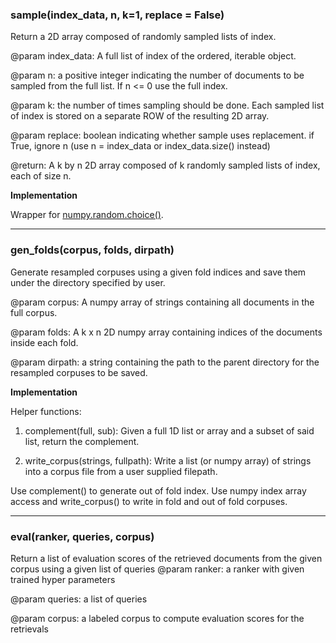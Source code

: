 ### sample(index_data, n, k=1, replace = False)

Return a 2D array composed of randomly sampled lists of index.

@param index_data: A full list of index of the ordered, iterable object.

@param n: a positive integer indicating the number of documents to be sampled from the full list. If n <= 0 use the full index.

@param k: the number of times sampling should be done. Each sampled list of index is stored on a separate ROW of
the resulting 2D array.

@param replace: boolean indicating whether sample uses replacement. if True, ignore n (use n = index_data or
index_data.size() instead)

@return: A k by n 2D array composed of k randomly sampled lists of index, each of size n.

**Implementation**

Wrapper for [numpy.random.choice()](https://docs.scipy.org/doc/numpy-1.13.0/reference/generated/numpy.random.choice.html).

-----

### gen_folds(corpus, folds, dirpath)

Generate resampled corpuses using a given fold indices and save them under the directory specified by user.

@param corpus: A numpy array of strings containing all documents in the full corpus.

@param folds: A k x n 2D numpy array containing indices of the documents inside each fold.

@param dirpath: a string containing the path to the parent directory for the resampled corpuses to be saved.

**Implementation**

Helper functions:

1. complement(full, sub): Given a full 1D list or array and a subset of said list, return the complement.

2. write_corpus(strings, fullpath): Write a list (or numpy array) of strings into a corpus file from a user supplied filepath. 

Use complement() to generate out of fold index. Use numpy index array access and write_corpus() to write in fold and out of fold corpuses. 
 
-----

### eval(ranker, queries, corpus)

Return a list of evaluation scores of the retrieved documents from the given corpus using a given list of queries
@param ranker: a ranker with given trained hyper parameters

@param queries: a list of queries

@param corpus: a labeled corpus to compute evaluation scores for the retrievals
